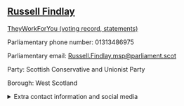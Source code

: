 ## <a href="https://www.parliament.scot/msps/current-and-previous-msps/russell-findlay">Russell Findlay</a>

<a href="https://www.theyworkforyou.com/mp/25996/russell_findlay">TheyWorkForYou (voting record, statements)</a> 

Parliamentary phone number: 01313486975 

Parliamentary email: Russell.Findlay.msp@parliament.scot 

Party: Scottish Conservative and Unionist Party 

Borough: West Scotland 

<details><summary>Extra contact information and social media</summary> 
<li>Parliamentary address: The Scottish Parliament, EH99 1SP, Edinburgh</li>
<li>Local office address:</li>
<li>Local office phone number:</li>
<li>Twitter:</li>
<li>Facebook:</li>
<li>Website:</li>
</details>